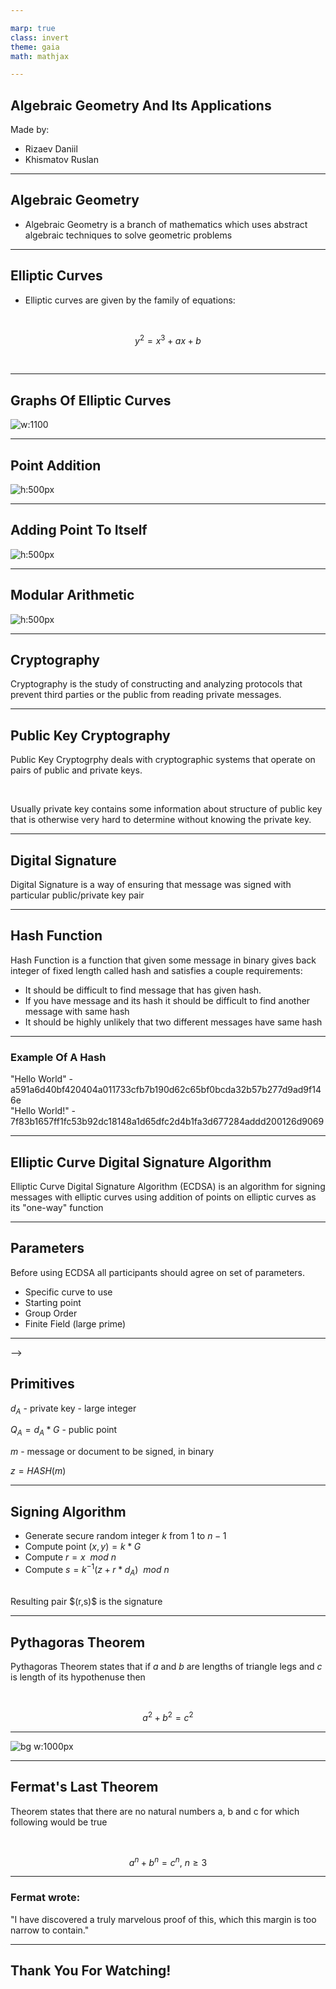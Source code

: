 ```yaml
---

marp: true
class: invert
theme: gaia
math: mathjax

---
```


## Algebraic Geometry And Its Applications

Made by:

- Rizaev Daniil
- Khismatov Ruslan

---

## Algebraic Geometry

- Algebraic Geometry is a branch of mathematics which uses abstract algebraic techniques to solve geometric problems

---

## Elliptic Curves


- Elliptic curves are given by the family of equations:

<br>

$$ y^2 = x^3 + ax + b $$

<br>

---

## Graphs Of Elliptic Curves

![w:1100](images2.jpg)

---

## Point Addition

![h:500px](d13.png)

---

## Adding Point To Itself

![h:500px](d12.png)

---

## Modular Arithmetic

![h:500px](clock.png)

---

## Cryptography

Cryptography is the study of constructing and analyzing protocols that prevent third parties or the public from reading private messages.

---

<!-- ## Elliptic Curves in Cryptography -->
<!---->
<!-- Elliptic curves are used in cryptography as they provide an operation that is easy to do one way, but extremely difficult to reverse - addition of points on the curve. -->
<!---->
<!-- --- -->
<!---->

## Public Key Cryptography

Public Key Cryptogrphy deals with cryptographic systems that operate on pairs of public and private keys.

<br>

Usually private key contains some information about structure of public key that is otherwise very hard to determine without knowing the private key.

---

## Digital Signature

Digital Signature is a way of ensuring that message was signed with particular public/private key pair

---

## Hash Function

Hash Function is a function that given some message in binary gives back integer of fixed length called hash and satisfies a couple requirements:

- It should be difficult to find message that has given hash.
- If you have message and its hash it should be difficult to find another message with same hash
- It should be highly unlikely that two different messages have same hash

---

### Example Of A Hash

"Hello World" - a591a6d40bf420404a011733cfb7b190d62c65bf0bcda32b57b277d9ad9f146e
<br>
"Hello World!" - 7f83b1657ff1fc53b92dc18148a1d65dfc2d4b1fa3d677284addd200126d9069

---

## Elliptic Curve Digital Signature Algorithm

Elliptic Curve Digital Signature Algorithm (ECDSA) is an algorithm for signing messages with elliptic curves using addition of points on elliptic curves as its "one-way" function
 
---
## Parameters

Before using ECDSA all participants should agree on set of parameters.

- Specific curve to use
- Starting point 
- Group Order
- Finite Field (large prime)


---

<!-- - Curve -->
<!-- $y^2=x^3+7$ -->
<!-- - Starting Point  -->
<!-- $G=(x_g,y_g)$ -->
<!-- $x_g = \ 79BE667E \ F9DCBBAC \ 55A06295 \ CE870B07 \ 029BFCDB \ 2DCE28D9 \ 59F2815B \ 16F81798$  -->
<!-- $y_g = 483ADA77 \ 26A3C465 \ 5DA4FBFC \ 0E1108A8 \ FD17B448 \ A6855419 \ 9C47D08F \ FB10D4B8$ -->
<!-- - Group Order -->
<!-- $n=115\ 792\ 089\ 237\ 316\ 195\ 423\ 570\ 985\ 008 \ 687 \ 907 \ 852 \ 837 \ 564$ -->
<!-- $279 \ 074 \ 904 \ 382 \ 605 \ 163 \ 141 \ 518 \ 161 \ 494 \ 337$ -->
<!-- <!-- 78 digits --> -->
<!---->
<!-- --- -->

## Primitives

$d_A$ - private key - large integer

$Q_A = d_A * G$ - public point

$m$ - message or document to be signed, in binary

$z = HASH(m)$

---

## Signing Algorithm

- Generate secure random integer $k$ from $1$ to $n-1$
- Compute point $(x,y)=k*G$ 
- Compute $r=x \ \ mod \ n$
- Compute $s=k^{-1}(z + r*d_A) \ \ mod \ n$
<br> 
Resulting pair $(r,s)$ is the signature

---

<!-- ## Elliptic Curves In Pure Math -->
<!---->
<!-- --- -->

## Pythagoras Theorem

Pythagoras Theorem states that if $a$ and $b$ are lengths of triangle legs and $c$ is length of its hypothenuse then

<br>

$$ a^2 + b^2 = c^2 $$


--- 

![bg w:1000px](pytho_8.png)

---

<!-- ### Example :   -->
<!---->
<!-- $$ 3^2 + 4^2 = 5^2 $$ -->
<!---->
<!-- --- -->

## Fermat's Last Theorem

Theorem states that there are no natural numbers a, b and c for which following would be true

<br>

$$ a^n + b^n = c^n , \ n \ge 3 $$

---

### Fermat wrote:

"I have discovered a truly marvelous proof of this, which this margin is too narrow to contain."

---

## Thank You For Watching!

